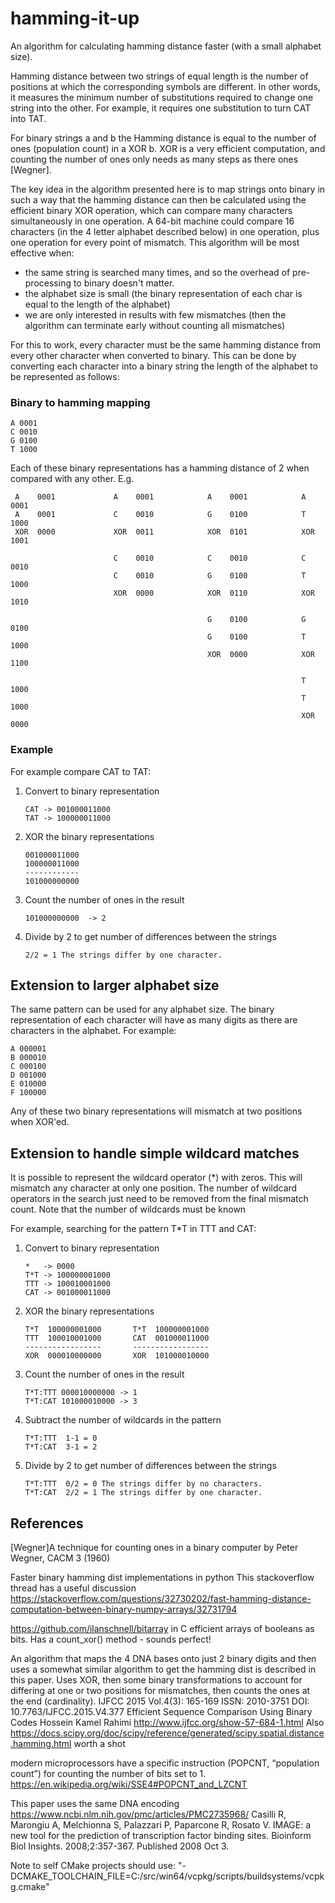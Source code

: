 # hamming-it-up

An algorithm for calculating hamming distance faster (with a small alphabet size).

 Hamming distance between two strings of equal length is the number of positions at which the corresponding symbols are 
 different. In other words, it measures the minimum number of substitutions required to change one string into the 
 other. For example, it requires one substitution to turn CAT into TAT.
 
 For binary strings a and b the Hamming distance is equal to the number of ones (population count) in a XOR b.
 XOR is a very efficient computation, and counting the number of ones only needs as many steps as there ones [Wegner]. 
 
 The key idea in the algorithm presented here is to map strings onto binary in such a way that the hamming distance
 can then be calculated using the efficient binary XOR operation, which can compare many characters simultaneously in 
 one operation. A 64-bit machine could compare 16 characters (in the 4 letter alphabet described below) in one operation,
 plus one operation for every point of mismatch. 
 This algorithm will be most effective when:
 * the same string is searched many times, and so the overhead of pre-processing to binary doesn't matter.
 * the alphabet size is small (the binary representation of each char is equal to the length of the alphabet)
 * we are only interested in results with few mismatches (then the algorithm can terminate early without 
    counting all mismatches)
    
 
 For this to work, every character must be the same hamming distance
 from every other character when converted to binary. This can be done by converting each character into a binary string 
 the length of the alphabet to be represented as follows:
 
 ### Binary to hamming mapping
 ```
 A 0001
 C 0010
 G 0100
 T 1000
```
 
 Each of these binary representations has a hamming distance of 2 when compared with any other. E.g.
 
```
 A    0001             A    0001            A    0001            A    0001
 A    0001             C    0010            G    0100            T    1000
 XOR  0000             XOR  0011            XOR  0101            XOR  1001 

                       C    0010            C    0010            C    0010
                       C    0010            G    0100            T    1000
                       XOR  0000            XOR  0110            XOR  1010

                                            G    0100            G    0100
                                            G    0100            T    1000
                                            XOR  0000            XOR  1100

                                                                 T    1000
                                                                 T    1000
                                                                 XOR  0000
 ```

### Example 

For example compare CAT to TAT:

1. Convert to binary representation
    ```
    CAT -> 001000011000
    TAT -> 100000011000
    ```
2. XOR the binary representations
    ```
    001000011000
    100000011000
    ------------
    101000000000
    ```
3. Count the number of ones in the result 
    ```
    101000000000  -> 2
    ```
4. Divide by 2 to get number of differences between the strings
    ```
    2/2 = 1 The strings differ by one character.
    ```

## Extension to larger alphabet size
The same pattern can be used for any alphabet size. The binary representation of each character will have as many digits
as there are characters in the alphabet. For example:
 ```
 A 000001
 B 000010
 C 000100
 D 001000
 E 010000
 F 100000
```
Any of these two binary representations will mismatch at two positions when XOR'ed.

## Extension to handle simple wildcard matches
It is possible to represent the wildcard operator (\*) with zeros. This will mismatch any character at only one position.
The number of wildcard operators in the search just need to be removed from the final mismatch count. 
Note that the number of wildcards must be known

For example, searching for the pattern T\*T in TTT and CAT:

1. Convert to binary representation
    ```
    *   -> 0000
    T*T -> 100000001000
    TTT -> 100010001000
    CAT -> 001000011000
    ```
2. XOR the binary representations
    ```
    T*T  100000001000       T*T  100000001000
    TTT  100010001000       CAT  001000011000
    -----------------       -----------------
    XOR  000010000000       XOR  101000010000
    ```
3. Count the number of ones in the result 
    ```
    T*T:TTT 000010000000 -> 1
    T*T:CAT 101000010000 -> 3
    ```
   
4. Subtract the number of wildcards in the pattern
    ```
    T*T:TTT  1-1 = 0
    T*T:CAT  3-1 = 2
   
4. Divide by 2 to get number of differences between the strings
    ```
    T*T:TTT  0/2 = 0 The strings differ by no characters.
    T*T:CAT  2/2 = 1 The strings differ by one character.
    ```

## References
[Wegner]A technique for counting ones in a binary computer by Peter Wegner, CACM 3 (1960)

Faster binary hamming dist implementations in python
This stackoverflow thread has a useful discussion https://stackoverflow.com/questions/32730202/fast-hamming-distance-computation-between-binary-numpy-arrays/32731794

https://github.com/ilanschnell/bitarray in C efficient arrays of booleans as bits. 
Has a count_xor() method - sounds perfect!


An algorithm that maps the 4 DNA bases onto just 2 binary digits and then uses a somewhat similar algorithm to get the 
hamming dist is described in this paper. Uses XOR, then some binary transformations to account for differing at one or
two positions for mismatches, then counts the ones at the end (cardinality).
IJFCC 2015 Vol.4(3): 165-169 ISSN: 2010-3751
DOI: 10.7763/IJFCC.2015.V4.377
Efficient Sequence Comparison Using Binary Codes
Hossein Kamel Rahimi
http://www.ijfcc.org/show-57-684-1.html
Also https://docs.scipy.org/doc/scipy/reference/generated/scipy.spatial.distance.hamming.html worth a shot

modern microprocessors have a specific instruction (POPCNT, “population count”) for counting the number of bits set to 1.
https://en.wikipedia.org/wiki/SSE4#POPCNT_and_LZCNT

This paper uses the same DNA encoding https://www.ncbi.nlm.nih.gov/pmc/articles/PMC2735968/
Casilli R, Marongiu A, Melchionna S, Palazzari P, Paparcone R, Rosato V. IMAGE: a new tool for the prediction of transcription factor binding sites. Bioinform Biol Insights. 2008;2:357-367. Published 2008 Oct 3.

Note to self 
CMake projects should use: "-DCMAKE_TOOLCHAIN_FILE=C:/src/win64/vcpkg/scripts/buildsystems/vcpkg.cmake"
